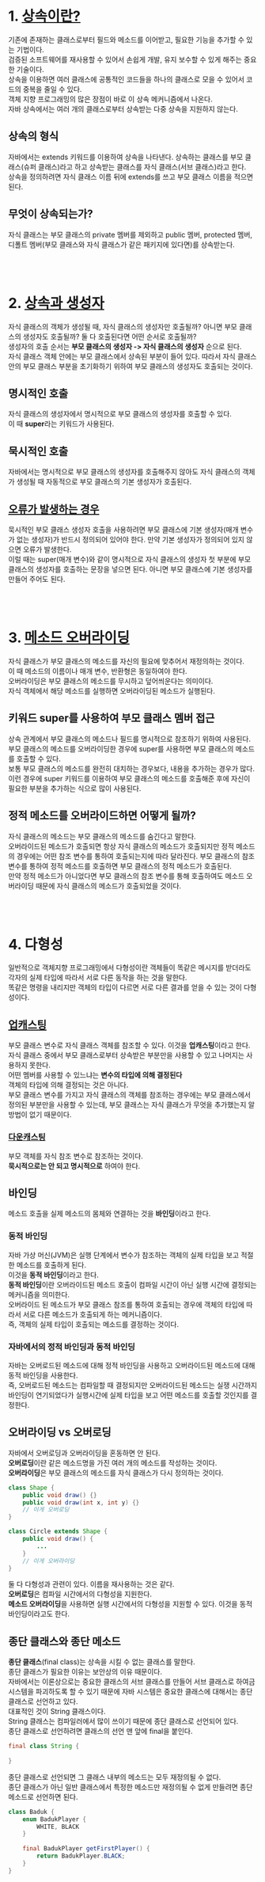 # 1. [상속이란?](Inheritance.java)
기존에 존재하는 클래스로부터 필드와 메소드를 이어받고, 필요한 기능을 추가할 수 있는 기법이다.  
검증된 소프트웨어를 재사용할 수 있어서 손쉽게 개발, 유지 보수할 수 있게 해주는 중요한 기술이다.  
상속을 이용하면 여러 클래스에 공통적인 코드들을 하나의 클래스로 모을 수 있어서 코드의 중복을 줄일 수 있다.  
객체 지향 프로그래밍의 많은 장점이 바로 이 상속 메커니즘에서 나온다.  
자바 상속에서는 여러 개의 클래스로부터 상속받는 다중 상속을 지원하지 않는다.

## 상속의 형식
자바에서는 extends 키워드를 이용하여 상속을 나타낸다. 상속하는 클래스를 부모 클래스(슈퍼 클래스)라고 하고 상속받는 클래스를 자식 클래스(서브 클래스)라고 한다.  
상속을 정의하려면 자식 클래스 이름 뒤에 extends를 쓰고 부모 클래스 이름을 적으면 된다.

## 무엇이 상속되는가?
자식 클래스는 부모 클래스의 private 멤버를 제외하고 public 멤버, protected 멤버, 디폴트 멤버(부모 클래스와 자식 클래스가 같은 패키지에 있다면)를 상속받는다.

<br><br>

# 2. [상속과 생성자](Constructor1.java)
자식 클래스의 객체가 생성될 때, 자식 클래스의 생성자만 호출될까? 아니면 부모 클래스의 생성자도 호출될까? 둘 다 호출된다면 어떤 순서로 호출될까?  
생성자의 호출 순서는 **부모 클래스의 생성자 -> 자식 클래스의 생성자** 순으로 된다.  
자식 클래스 객체 안에는 부모 클래스에서 상속된 부분이 들어 있다. 따라서 자식 클래스 안의 부모 클래스 부분을 초기화하기 위하여 부모 클래스의 생성자도 호출되는 것이다.

## 명시적인 호출
자식 클래스의 생성자에서 명시적으로 부모 클래스의 생성자를 호출할 수 있다.  
이 때 **super**라는 키워드가 사용된다.

## 묵시적인 호출
자바에서는 명시적으로 부모 클래스의 생성자를 호출해주지 않아도 자식 클래스의 객체가 생성될 때 자동적으로 부모 클래스의 기본 생성자가 호출된다.

## [오류가 발생하는 경우](Constructor2.java)
묵시적인 부모 클래스 생성자 호출을 사용하려면 부모 클래스에 기본 생성자(매개 변수가 없는 생성자)가 반드시 정의되어 있어야 한다. 만약 기본 생성자가 정의되어 있지 않으면 오류가 발생한다.  
이럴 때는 super(매개 변수)와 같이 명시적으로 자식 클래스의 생성자 첫 부분에 부모 클래스의 생성자를 호출하는 문장을 넣으면 된다. 아니면 부모 클래스에 기본 생성자를 만들어 주어도 된다.

<br><br>

# 3. [메소드 오버라이딩](MethodOverriding.java)
자식 클래스가 부모 클래스의 메소드를 자신의 필요에 맞추어서 재정의하는 것이다.  
이 때 메소드의 이름이나 매개 변수, 반환형은 동일하여야 한다.  
오버라이딩은 부모 클래스의 메소드를 무시하고 덮어씌운다는 의미이다.  
자식 객체에서 해당 메소드를 실행하면 오버라이딩된 메소드가 실행된다.

## 키워드 super를 사용하여 부모 클래스 멤버 접근
상속 관계에서 부모 클래스의 메소드나 필드를 명시적으로 참조하기 위하여 사용된다.  
부모 클래스의 메소드를 오버라이딩한 경우에 super를 사용하면 부모 클래스의 메소드를 호출할 수 있다.  
보통 부모 클래스의 메소드를 완전히 대치하는 경우보다, 내용을 추가하는 경우가 많다. 이런 경우에 super 키워드를 이용하여 부모 클래스의 메소드를 호출해준 후에 자신이 필요한 부분을 추가하는 식으로 많이 사용된다.

## 정적 메소드를 오버라이드하면 어떻게 될까?
자식 클래스의 메소드는 부모 클래스의 메소드를 숨긴다고 말한다.  
오버라이드된 메소드가 호출되면 항상 자식 클래스의 메소드가 호출되지만 정적 메소드의 경우에는 어떤 참조 변수를 통하여 호출되는지에 따라 달라진다. 부모 클래스의 참조 변수를 통하여 정적 메소드를 호출하면 부모 클래스의 정적 메소드가 호출된다.  
만약 정적 메소드가 아니었다면 부모 클래스의 참조 변수를 통해 호출하여도 메소드 오버라이딩 때문에 자식 클래스의 메소드가 호출되었을 것이다.

<br><br>

# 4. 다형성
일반적으로 객체지향 프로그래밍에서 다형성이란 객체들이 똑같은 메시지를 받더라도 각자의 실제 타입에 따라서 서로 다른 동작을 하는 것을 말한다.  
똑같은 명령을 내리지만 객체의 타입이 다르면 서로 다른 결과를 얻을 수 있는 것이 다형성이다.

## [업캐스팅](Upcasting.java)
부모 클래스 변수로 자식 클래스 객체를 참조할 수 있다. 이것을 **업캐스팅**이라고 한다.  
자식 클래스 중에서 부모 클래스로부터 상속받은 부분만을 사용할 수 있고 나머지는 사용하지 못한다.  
어떤 멤버를 사용할 수 있느냐는 **변수의 타입에 의해 결정된다**  
객체의 타입에 의해 결정되는 것은 아니다.  
부모 클래스 변수를 가지고 자식 클래스의 객체를 참조하는 경우에는 부모 클래스에서 정의된 부분만을 사용할 수 있는데, 부모 클래스는 자식 클래스가 무엇을 추가했는지 알 방법이 없기 때문이다.
### [다운캐스팅](Downcasting.java)
부모 객체를 자식 참조 변수로 참조하는 것이다.  
**묵시적으로는 안 되고 명시적으로** 하여야 한다.

## 바인딩
메소드 호출을 실제 메소드의 몸체와 연결하는 것을 **바인딩**이라고 한다.
### 동적 바인딩
자바 가상 머신(JVM)은 실행 단계에서 변수가 참조하는 객체의 실제 타입을 보고 적절한 메소드를 호출하게 된다.  
이것을 **동적 바인딩**이라고 한다.  
**동적 바인딩**이란 오버라이드된 메소드 호출이 컴파일 시간이 아닌 실행 시간에 결정되는 메커니즘을 의미한다.  
오버라이드 된 메소드가 부모 클래스 참조를 통하여 호출되는 경우에 객체의 타입에 따라서 서로 다른 메소드가 호출되게 하는 메커니즘이다.  
즉, 객체의 실제 타입이 호출되는 메소드를 결정하는 것이다.
### 자바에서의 정적 바인딩과 동적 바인딩
자바는 오버로드된 메소드에 대해 정적 바인딩을 사용하고 오버라이드된 메소드에 대해 동적 바인딩을 사용한다.  
즉, 오버로드된 메소드는 컴파일할 때 결정되지만 오버라이드된 메소드는 실쟁 시간까지 바인딩이 연기되었다가 실행시간에 실제 타입을 보고 어떤 메소드를 호출할 것인지를 결정한다.

## 오버라이딩 vs 오버로딩
자바에서 오버로딩과 오버라이딩을 혼동하면 안 된다.  
**오버로딩**이란 같은 메소드명을 가진 여러 개의 메소드를 작성하는 것이다.  
**오버라이딩**은 부모 클래스의 메소드를 자식 클래스가 다시 정의하는 것이다.

```java
class Shape {
	public void draw() {}
	public void draw(int x, int y) {}
	// 이게 오버로딩
}

class Circle extends Shape {
	public void draw() {
		...
	}
	// 이게 오버라이딩
}
```

둘 다 다형성과 관련이 있다. 이름을 재사용하는 것은 같다.  
**오버로딩**은 컴파일 시간에서의 다형성을 지원한다.  
**메소드 오버라이딩**을 사용하면 실행 시간에서의 다형성을 지원할 수 있다. 이것을 동적 바인딩이라고도 한다.  

## 종단 클래스와 종단 메소드
**종단 클래스**(final class)는 상속을 시킬 수 없는 클래스를 말한다.  
종단 클래스가 필요한 이유는 보안상의 이유 때문이다.  
자바에서는 이론상으로는 중요한 클래스의 서브 클래스를 만들어 서브 클래스로 하여금 시스템을 파괴하도록 할 수 있기 때문에 자바 시스템은 중요한 클래스에 대해서는 종단 클래스로 선언하고 있다.  
대표적인 것이 String 클래스이다.  
String 클래스는 컴파일러에서 많이 쓰이기 때문에 종단 클래스로 선언되어 있다.  
종단 클래스로 선언하려면 클래스의 선언 맨 앞에 final을 붙인다.

```java
final class String {
	
}
```

종단 클래스로 선언되면 그 클래스 내부의 메소드는 모두 재정의될 수 없다.  
종단 클래스가 아닌 일반 클래스에서 특정한 메소드만 재정의될 수 없게 만들려면 종단 메소드로 선언하면 된다.

```java
class Baduk {
	enum BadukPlayer {
		WHITE, BLACK
	}
	
	final BadukPlayer getFirstPlayer() {
		return BadukPlayer.BLACK;
	}
}
```